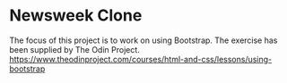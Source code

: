 # Newsweek Clone

The focus of this project is to work on using Bootstrap. The exercise has been supplied by The Odin Project.
https://www.theodinproject.com/courses/html-and-css/lessons/using-bootstrap
